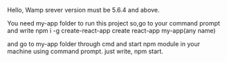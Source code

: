 Hello,
Wamp srever version must be 5.6.4 and above.

You need my-app folder to run this project so,go to your command prompt and write 
npm i -g create-react-app
create react-app my-app(any name)

and go to my-app folder through cmd and start npm module  in your machine  using command prompt.
just write,
npm start.
